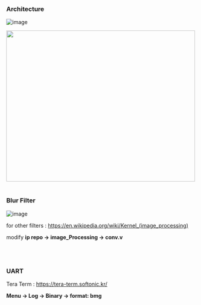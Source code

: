 ### Architecture



![image](https://user-images.githubusercontent.com/62167266/127585457-bde5862f-87a9-44d1-aebb-fa4d1eea75ab.png)


<img src="https://user-images.githubusercontent.com/62167266/127585594-5d5a23d6-ff2e-4280-927e-0082c5d4cc5b.png" width="500" height="400">


<br>

<br>



### Blur Filter

![image](https://user-images.githubusercontent.com/62167266/127585778-2e9d1361-8253-487f-a333-387360a3a48b.png)



for other filters : https://en.wikipedia.org/wiki/Kernel_(image_processing)

modify **ip repo -> image_Processing -> conv.v**


<br>
<br>

### UART



Tera Term : https://tera-term.softonic.kr/

**Menu -> Log -> Binary -> format: bmg**

